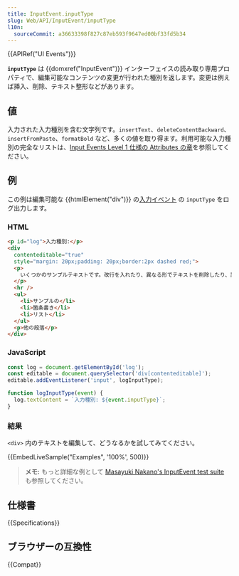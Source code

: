 ```yaml
---
title: InputEvent.inputType
slug: Web/API/InputEvent/inputType
l10n:
  sourceCommit: a36633398f827c87eb593f9647ed00bf33fd5b34
---
```


{{APIRef("UI Events")}}

**`inputType`** は {{domxref("InputEvent")}} インターフェイスの読み取り専用プロパティで、編集可能なコンテンツの変更が行われた種別を返します。変更は例えば挿入、削除、テキスト整形などがあります。

## 値

入力された入力種別を含む文字列です。`insertText`、`deleteContentBackward`、`insertFromPaste`、`formatBold` など、多くの値を取り得ます。利用可能な入力種別の完全なリストは、[Input Events Level 1 仕様の Attributes の章](https://rawgit.com/w3c/input-events/v1/index.html#interface-InputEvent-Attributes)を参照してください。

## 例

この例は編集可能な {{htmlElement("div")}} の[入力イベント](/ja/docs/Web/API/HTMLElement/input_event) の `inputType` をログ出力します。

### HTML

```html
<p id="log">入力種別:</p>
<div
  contenteditable="true"
  style="margin: 20px;padding: 20px;border:2px dashed red;">
  <p>
    いくつかのサンプルテキストです。改行を入れたり、異なる形でテキストを削除したり、異なるコンテンツを貼り付けたりしてみてください。
  </p>
  <hr />
  <ul>
    <li>サンプルの</li>
    <li>箇条書き</li>
    <li>リスト</li>
  </ul>
  <p>他の段落</p>
</div>
```

### JavaScript

```js
const log = document.getElementById('log');
const editable = document.querySelector('div[contenteditable]');
editable.addEventListener('input', logInputType);

function logInputType(event) {
  log.textContent = `入力種別: ${event.inputType}`;
}
```

### 結果

`<div>` 内のテキストを編集して、どうなるかを試してみてください。

{{EmbedLiveSample("Examples", '100%', 500)}}

> **メモ:** もっと詳細な例として [Masayuki Nakano's InputEvent test suite](https://d-toybox.com/studio/lib/input_event_viewer.html) も参照してください。

## 仕様書

{{Specifications}}

## ブラウザーの互換性

{{Compat}}

